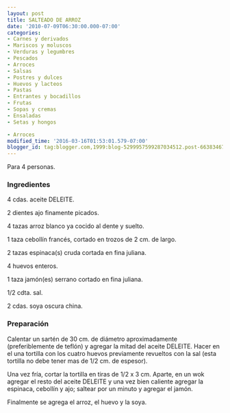 ```yaml
---
layout: post
title: SALTEADO DE ARROZ
date: '2010-07-09T06:30:00.000-07:00'
categories:
- Carnes y derivados
- Mariscos y moluscos
- Verduras y legumbres
- Pescados
- Arroces
- Salsas
- Postres y dulces
- Huevos y lacteos
- Pastas
- Entrantes y bocadillos
- Frutas
- Sopas y cremas
- Ensaladas
- Setas y hongos

- Arroces
modified_time: '2016-03-16T01:53:01.579-07:00'
blogger_id: tag:blogger.com,1999:blog-5299957599287034512.post-6638346720225576176
---
```


Para 4 personas.

<h3>Ingredientes</h3>

4 cdas. aceite DELEITE.

2 dientes ajo finamente picados.

4 tazas arroz blanco ya cocido al dente y suelto.

1 taza cebollín francés, cortado en trozos de 2 cm. de largo.

2 tazas espinaca(s) cruda cortada en fina juliana.

4 huevos enteros.

1 taza jamón(es) serrano cortado en fina juliana.

1/2 cdta. sal.

2 cdas. soya oscura china.

<h3>Preparación</h3>

Calentar un sartén de 30 cm. de diámetro aproximadamente (preferiblemente de teflón) y agregar la mitad del aceite DELEITE. Hacer en el una tortilla con los cuatro huevos previamente revueltos con la sal (esta tortilla no debe tener mas de 1/2 cm. de espesor).

Una vez fría, cortar la tortilla en tiras de 1/2 x 3 cm. Aparte, en un wok agregar el resto del aceite DELEITE y una vez bien caliente agregar la espinaca, cebollín y ajo; saltear por un minuto y agregar el jamón.

Finalmente se agrega el arroz, el huevo y la soya.

